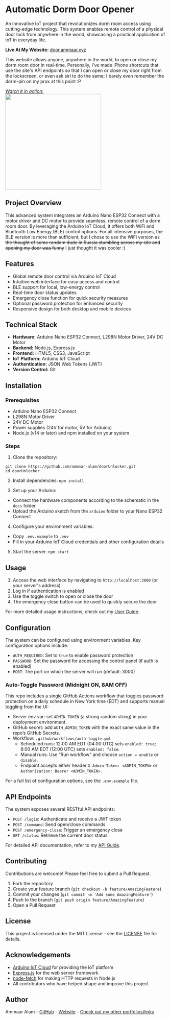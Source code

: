 # Automatic Dorm Door Opener

An innovative IoT project that revolutionizes dorm room access using cutting-edge technology. This system enables remote control of a physical door lock from anywhere in the world, showcasing a practical application of IoT in everyday life.

**Live At My Website:** [door.ammaar.xyz](https://door.ammaar.xyz)

This website allows anyone, anywhere in the world, to open or close my dorm room door in real-time. Personally, I've made iPhone shortcuts that use the site's API endpoints so that I can open or close my door right from the lockscreen, or even ask siri to do the same; I barely even remember the dorm-pin on my prox at this point :P

_[Watch it in action:](https://youtube.com/shorts/K_ev5bF7mhw?feature=share)_ <br>
<a href="https://youtube.com/shorts/K_ev5bF7mhw?feature=share">
  <img src="https://i.imgur.com/JOtGRpt.png" width="300"/>
</a>

## Project Overview

This advanced system integrates an Arduino Nano ESP32 Connect with a motor driver and DC motor to provide seamless, remote control of a dorm room door. By leveraging the Arduino IoT Cloud, it offers both WiFi and Bluetooth Low Energy (BLE) control options. For all intensive purposes, the BLE version is more than sufficient, but I chose to use the WiFi version as ~~the thought of some random dude in Russia stumbling across my site and opening my door was funny~~ I just thought it was cooler :)

## Features

- Global remote door control via Arduino IoT Cloud
- Intuitive web interface for easy access and control
- BLE support for local, low-energy control
- Real-time door status updates
- Emergency close function for quick security measures
- Optional password protection for enhanced security
- Responsive design for both desktop and mobile devices

## Technical Stack

- **Hardware:** Arduino Nano ESP32 Connect, L298N Motor Driver, 24V DC Motor
- **Backend:** Node.js, Express.js
- **Frontend:** HTML5, CSS3, JavaScript
- **IoT Platform:** Arduino IoT Cloud
- **Authentication:** JSON Web Tokens (JWT)
- **Version Control:** Git

## Installation

### Prerequisites

- Arduino Nano ESP32 Connect
- L298N Motor Driver
- 24V DC Motor
- Power supplies (24V for motor, 5V for Arduino)
- Node.js (v14 or later) and npm installed on your system

### Steps

1. Clone the repository:
```
git clone https://github.com/ammaar-alam/doorUnlocker.git
cd doorUnlocker
```

2. Install dependencies: `npm install`

3. Set up your Arduino:
- Connect the hardware components according to the schematic in the `docs` folder
- Upload the Arduino sketch from the `arduino` folder to your Nano ESP32 Connect

4. Configure your environment variables:
- Copy `.env.example` to `.env`
- Fill in your Arduino IoT Cloud credentials and other configuration details

5. Start the server: `npm start`

## Usage

1. Access the web interface by navigating to `http://localhost:3000` (or your server's address)
2. Log in if authentication is enabled
3. Use the toggle switch to open or close the door
4. The emergency close button can be used to quickly secure the door

For more detailed usage instructions, check out my [User Guide](docs/USER_GUIDE.md).

## Configuration

The system can be configured using environment variables. Key configuration options include:

- `AUTH_REQUIRED`: Set to `true` to enable password protection
- `PASSWORD`: Set the password for accessing the control panel (if auth is enabled)
- `PORT`: The port on which the server will run (default: 3000)

### Auto‑Toggle Password (Midnight ON, 8AM OFF)

This repo includes a single GitHub Actions workflow that toggles password protection on a daily schedule in New York time (EDT) and supports manual toggling from the UI:

- Server env var: set `ADMIN_TOKEN` (a strong random string) in your deployment environment.
- GitHub secret: add `AUTH_ADMIN_TOKEN` with the exact same value in the repo’s GitHub Secrets.
- Workflow: `.github/workflows/auth-toggle.yml`
  - Scheduled runs: 12:00 AM EDT (04:00 UTC) sets `enabled: true`; 8:00 AM EDT (12:00 UTC) sets `enabled: false`.
  - Manual runs: Use “Run workflow” and choose `action = enable` or `disable`.
  - Endpoint accepts either header `X-Admin-Token: <ADMIN_TOKEN>` or `Authorization: Bearer <ADMIN_TOKEN>`.

For a full list of configuration options, see the `.env.example` file.

## API Endpoints

The system exposes several RESTful API endpoints:

- `POST /login`: Authenticate and receive a JWT token
- `POST /command`: Send open/close commands
- `POST /emergency-close`: Trigger an emergency close
- `GET /status`: Retrieve the current door status

For detailed API documentation, refer to my [API Guide](docs/API_GUIDE.md).

## Contributing

Contributions are welcome! Please feel free to submit a Pull Request.

1. Fork the repository
2. Create your feature branch (`git checkout -b feature/AmazingFeature`)
3. Commit your changes (`git commit -m 'Add some AmazingFeature'`)
4. Push to the branch (`git push origin feature/AmazingFeature`)
5. Open a Pull Request

## License

This project is licensed under the MIT License - see the [LICENSE](LICENSE) file for details.

## Acknowledgements

- [Arduino IoT Cloud](https://create.arduino.cc/iot) for providing the IoT platform
- [Express.js](https://expressjs.com/) for the web server framework
- [node-fetch](https://github.com/node-fetch/node-fetch) for making HTTP requests in Node.js
- All contributors who have helped shape and improve this project

## Author

Ammaar Alam - [GitHub](https://github.com/yourusername) - [Website](https://ammaar.xyz) - [Check out my other portfolios/links](https://linktr.ee/a_alam)
